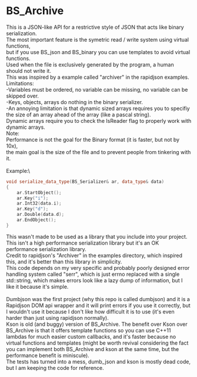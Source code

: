 # BS_Archive
This is a JSON-like API for a restrictive style of JSON that acts like binary serialization.\
The most important feature is the symetric read / write system using virtual functions,\
but if you use BS_json and BS_binary you can use templates to avoid virtual functions.\
Used when the file is exclusively generated by the program, a human should not write it.\
This was inspired by a example called "archiver" in the rapidjson examples.\
Limitations:\
-Variables must be ordered, no variable can be missing, no variable can be skipped over.\
-Keys, objects, arrays do nothing in the binary serializer.\
-An annoying limitation is that dynamic sized arrays requires you to specifiy\
 the size of an array ahead of the array (like a pascal string).\
Dynamic arrays require you to check the IsReader flag to properly work with dynamic arrays.\
Note:\
Performance is not the goal for the Binary format (it is faster, but not by 10x),\
the main goal is the size of the file and to prevent people from tinkering with it.\
\
Example:\
```C++
void serialize_data_type(BS_Serializer& ar, data_type& data)
{
	ar.StartObject();
	ar.Key("i");
	ar.Int32(data.i);
	ar.Key("d");
	ar.Double(data.d);
	ar.EndObject();
}
```
This wasn't made to be used as a library that you include into your project. This isn't a high performance serialization library but it's an OK performance serialization library.\
Credit to rapidjson's "Archiver" in the examples directory, which inspired this, and it's better than this library in simplicity.\
This code depends on my very specific and probably poorly designed error handling system called "serr", which is just errno replaced with a single std::string, which makes errors look like a lazy dump of information, but I like it because it's simple.\
\
Dumbjson was the first project (why this repo is called dumbjson) and it is a Rapidjson DOM api wrapper and it will print errors if you use it correctly, but I wouldn't use it because I don't like how difficult it is to use (it's even harder than just using rapidjson normally).\
Kson is old (and buggy) version of BS_Archive. The benefit over Kson over BS_Archive is that it offers template functions so you can use C++11 lambdas for much easier custom callbacks, and it's faster because no virtual functions and templates (might be worth revival considering the fact you can implement both BS_Archive and kson at the same time, but the performance benefit is miniscule).\
The tests has turned into a mess, dumb_json and kson is mostly dead code, but I am keeping the code for reference.